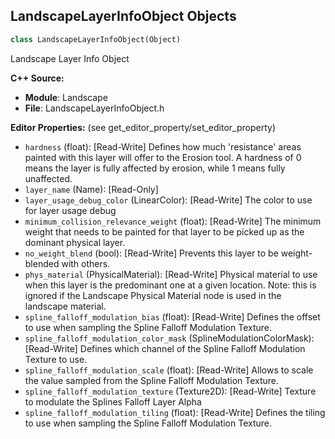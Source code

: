 ## LandscapeLayerInfoObject Objects

```python
class LandscapeLayerInfoObject(Object)
```

Landscape Layer Info Object

**C++ Source:**

- **Module**: Landscape
- **File**: LandscapeLayerInfoObject.h

**Editor Properties:** (see get_editor_property/set_editor_property)

- ``hardness`` (float):  [Read-Write] Defines how much 'resistance' areas painted with this layer will offer to the Erosion tool. A hardness of 0 means the layer is fully affected by erosion, while 1 means fully unaffected.
- ``layer_name`` (Name):  [Read-Only]
- ``layer_usage_debug_color`` (LinearColor):  [Read-Write] The color to use for layer usage debug
- ``minimum_collision_relevance_weight`` (float):  [Read-Write] The minimum weight that needs to be painted for that layer to be picked up as the dominant physical layer.
- ``no_weight_blend`` (bool):  [Read-Write] Prevents this layer to be weight-blended with others.
- ``phys_material`` (PhysicalMaterial):  [Read-Write] Physical material to use when this layer is the predominant one at a given location. Note: this is ignored if the Landscape Physical Material node is used in the landscape material.
- ``spline_falloff_modulation_bias`` (float):  [Read-Write] Defines the offset to use when sampling the Spline Falloff Modulation Texture.
- ``spline_falloff_modulation_color_mask`` (SplineModulationColorMask):  [Read-Write] Defines which channel of the Spline Falloff Modulation Texture to use.
- ``spline_falloff_modulation_scale`` (float):  [Read-Write] Allows to scale the value sampled from the Spline Falloff Modulation Texture.
- ``spline_falloff_modulation_texture`` (Texture2D):  [Read-Write] Texture to modulate the Splines Falloff Layer Alpha
- ``spline_falloff_modulation_tiling`` (float):  [Read-Write] Defines the tiling to use when sampling the Spline Falloff Modulation Texture.

<a id="unreal.MaterialInstance"></a>